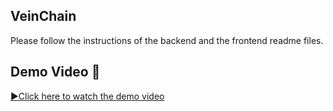 ## VeinChain 
 Please follow the instructions of the backend and the frontend readme files.

 ## Demo Video 🎥

[▶️Click here to watch the demo video](VeinChain/Demo_Video.mp4)